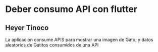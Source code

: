 # Deber consumo API con flutter
## Heyer Tinoco

La aplicacion consume APIS para mostrar una imagen de Gato, y datos aleatorios de Gatitos consumidos de una API
